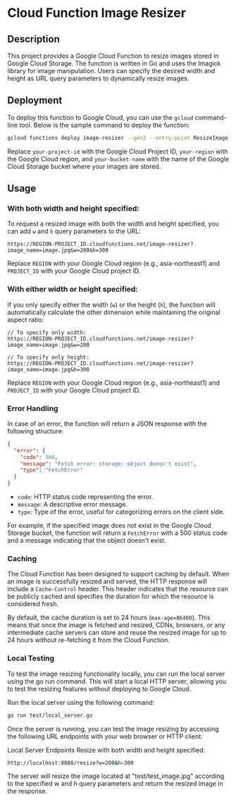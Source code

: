 # Cloud Function Image Resizer

## Description

This project provides a Google Cloud Function to resize images stored in Google Cloud Storage. The function is written in Go and uses the Imagick library for image manipulation. Users can specify the desired width and height as URL query parameters to dynamically resize images.

## Deployment

To deploy this function to Google Cloud, you can use the `gcloud` command-line tool. Below is the sample command to deploy the function:

```bash
gcloud functions deploy image-resizer --gen2 --entry-point ResizeImage --runtime go121 --trigger-http --allow-unauthenticated --project your-project-id --region your-region --set-env-vars GCS_BUCKET_NAME="your-bucket-name"
```

Replace `your-project-id` with the Google Cloud Project ID, `your-region` with the Google Cloud region, and `your-bucket-name` with the name of the Google Cloud Storage bucket where your images are stored.

## Usage

### With both width and height specified:

To request a resized image with both the width and height specified, you can add `w` and `h` query parameters to the URL:

```
https://REGION-PROJECT_ID.cloudfunctions.net/image-resizer?image_name=image.jpg&w=200&h=300
```

Replace `REGION` with your Google Cloud region (e.g., asia-northeast1) and `PROJECT_ID` with your Google Cloud project ID.

### With either width or height specified:

If you only specify either the width (`w`) or the height (`h`), the function will automatically calculate the other dimension while maintaining the original aspect ratio:

```
// To specify only width:
https://REGION-PROJECT_ID.cloudfunctions.net/image-resizer?image_name=image.jpg&w=200

// To specify only height:
https://REGION-PROJECT_ID.cloudfunctions.net/image-resizer?image_name=image.jpg&h=300
```

Replace `REGION` with your Google Cloud region (e.g., asia-northeast1) and `PROJECT_ID` with your Google Cloud project ID.

### Error Handling

In case of an error, the function will return a JSON response with the following structure:

```json
{
  "error": {
    "code": 500,
    "message": "Fetch error: storage: object doesn't exist",
    "type": "FetchError"
  }
}
```

- `code`: HTTP status code representing the error.
- `message`: A descriptive error message.
- `type`: Type of the error, useful for categorizing errors on the client side.

For example, if the specified image does not exist in the Google Cloud Storage bucket, the function will return a `FetchError` with a 500 status code and a message indicating that the object doesn't exist.


### Caching

The Cloud Function has been designed to support caching by default. When an image is successfully resized and served, the HTTP response will include a `Cache-Control` header. This header indicates that the resource can be publicly cached and specifies the duration for which the resource is considered fresh.

By default, the cache duration is set to 24 hours (`max-age=86400`). This means that once the image is fetched and resized, CDNs, browsers, or any intermediate cache servers can store and reuse the resized image for up to 24 hours without re-fetching it from the Cloud Function.

### Local Testing
To test the image resizing functionality locally, you can run the local server using the go run command. This will start a local HTTP server, allowing you to test the resizing features without deploying to Google Cloud.

Run the local server using the following command:

```bash
go run test/local_server.go
```

Once the server is running, you can test the image resizing by accessing the following URL endpoints with your web browser or HTTP client:

Local Server Endpoints
Resize with both width and height specified:

```bash
http://localhost:8080/resize?w=200&h=300
```

The server will resize the image located at "test/test_image.jpg" according to the specified w and h query parameters and return the resized image in the response.
